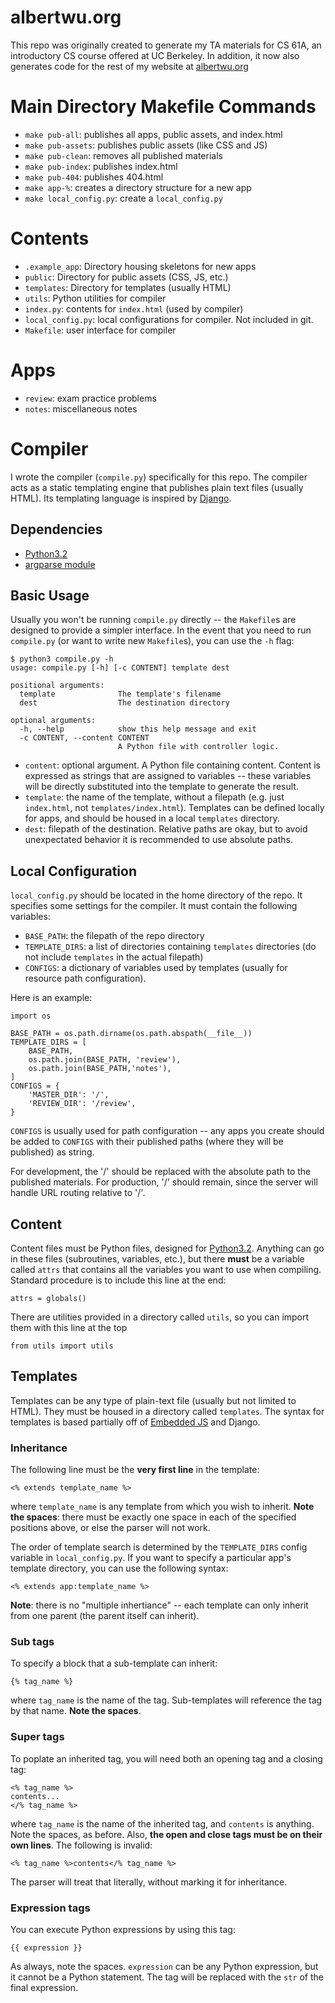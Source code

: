 albertwu.org
============

This repo was originally created to generate my TA materials for CS
61A, an introductory CS course offered at UC Berkeley. In addition,
it now also generates code for the rest of my website at
[albertwu.org](albertwu.org)

Main Directory Makefile Commands
================================

* `make pub-all`: publishes all apps, public assets, and index.html
* `make pub-assets`: publishes public assets (like CSS and JS)
* `make pub-clean`: removes all published materials
* `make pub-index`: publishes index.html
* `make pub-404`: publishes 404.html
* `make app-%`: creates a directory structure for a new app
* `make local_config.py`: create a `local_config.py`

Contents
========

* `.example_app`: Directory housing skeletons for new apps
* `public`: Directory for public assets (CSS, JS, etc.)
* `templates`: Directory for templates (usually HTML)
* `utils`: Python utilities for compiler
* `index.py`: contents for `index.html` (used by compiler)
* `local_config.py`: local configurations for compiler. Not included
  in git.
* `Makefile`: user interface for compiler

Apps
====

* `review`: exam practice problems
* `notes`: miscellaneous notes

Compiler
========

I wrote the compiler (`compile.py`) specifically for this repo. The
compiler acts as a static templating engine that publishes plain text
files (usually HTML). Its templating language is inspired by
[Django](https://www.djangoproject.com/).

Dependencies
------------

* [Python3.2](http://www.python.org/download/releases/3.2.4/)
* [argparse module](http://docs.python.org/3.2/library/argparse.html)

Basic Usage
-----------

Usually you won't be running `compile.py` directly -- the `Makefile`s
are designed to provide a simpler interface. In the event that you
need to run `compile.py` (or want to write new `Makefile`s), you can
use the `-h` flag:

    $ python3 compile.py -h
    usage: compile.py [-h] [-c CONTENT] template dest

    positional arguments:
      template              The template's filename
      dest                  The destination directory

    optional arguments:
      -h, --help            show this help message and exit
      -c CONTENT, --content CONTENT
                            A Python file with controller logic.

* `content`: optional argument. A Python file containing content.
  Content is expressed as strings that are assigned to variables --
  these variables will be directly substituted into the template to
  generate the result.
* `template`: the name of the template, without a filepath (e.g. just
  `index.html`, not `templates/index.html`). Templates can be defined
  locally for apps, and should be housed in a local `templates`
  directory.
* `dest`: filepath of the destination. Relative paths are okay, but
  to avoid unexpectated behavior it is recommended to use absolute
  paths.

Local Configuration
-------------------

`local_config.py` should be located in the home directory of the repo.
It specifies some settings for the compiler. It must contain the
following variables:

* `BASE_PATH`: the filepath of the repo directory
* `TEMPLATE_DIRS`: a list of directories containing `templates`
  directories (do not include `templates` in the actual filepath)
* `CONFIGS`: a dictionary of variables used by templates (usually for
  resource path configuration).

Here is an example:

    import os

    BASE_PATH = os.path.dirname(os.path.abspath(__file__))
    TEMPLATE_DIRS = [
        BASE_PATH,
        os.path.join(BASE_PATH, 'review'),
        os.path.join(BASE_PATH,'notes'),
    ]
    CONFIGS = {
        'MASTER_DIR': '/',
        'REVIEW_DIR': '/review',
    }

`CONFIGS` is usually used for path configuration -- any apps you
create should be added to `CONFIGS` with their published paths (where
they will be published) as string.

For development, the '/' should be replaced with the absolute path to
the published materials. For production, '/' should remain, since the
server will handle URL routing relative to '/'.

Content
-------

Content files must be Python files, designed for
[Python3.2](http://www.python.org/download/releases/3.2.4/). Anything
can go in these files (subroutines, variables, etc.), but there
**must** be a variable called `attrs` that contains all the variables
you want to use when compiling. Standard procedure is to include this
line at the end:

    attrs = globals()

There are utilities provided in a directory called `utils`, so you can
import them with this line at the top

    from utils import utils

Templates
---------

Templates can be any type of plain-text file (usually but not limited
to HTML). They must be housed in a directory called `templates`. The
syntax for templates is based partially off of [Embedded
JS](http://embeddedjs.com/) and Django.

### Inheritance ###

The following line must be the **very first line** in the template:

    <% extends template_name %>

where `template_name` is any template from which you wish to inherit.
**Note the spaces**: there must be exactly one space in each of the
specified positions above, or else the parser will not work.

The order of template search is determined by the `TEMPLATE_DIRS`
config variable in `local_config.py`. If you want to specify a
particular app's template directory, you can use the following syntax:

    <% extends app:template_name %>

**Note**: there is no "multiple inhertiance" -- each template can only
inherit from one parent (the parent itself can inherit).

### Sub tags ###

To specify a block that a sub-template can inherit:

    {% tag_name %}

where `tag_name` is the name of the tag. Sub-templates will reference
the tag by that name. **Note the spaces**.


### Super tags ###

To poplate an inherited tag, you will need both an opening tag and a
closing tag:

    <% tag_name %>
    contents...
    </% tag_name %>

where `tag_name` is the name of the inherited tag, and `contents` is
anything. Note the spaces, as before. Also, **the open and close tags
must be on their own lines**. The following is invalid:

    <% tag_name %>contents</% tag_name %>

The parser will treat that literally, without marking it for
inheritance.

### Expression tags ###

You can execute Python expressions by using this tag:

    {{ expression }}

As always, note the spaces. `expression` can be any Python expression,
but it cannot be a Python statement. The tag will be replaced with the
`str` of the final expression.
